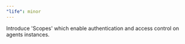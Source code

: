 ```yaml
---
"life": minor
---
```


Introduce 'Scopes' which enable authentication and access control on agents instances.

